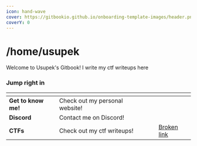 ```yaml
---
icon: hand-wave
cover: https://gitbookio.github.io/onboarding-template-images/header.png
coverY: 0
---
```


# /home/usupek

Welcome to Usupek's Gitbook! I write my ctf writeups here

### Jump right in

<table data-view="cards"><thead><tr><th></th><th></th><th data-hidden data-card-cover data-type="files"></th><th data-hidden></th><th data-hidden data-card-target data-type="content-ref"></th></tr></thead><tbody><tr><td><strong>Get to know me!</strong></td><td>Check out my personal website!</td><td></td><td></td><td></td></tr><tr><td><strong>Discord</strong></td><td>Contact me on Discord!</td><td></td><td></td><td></td></tr><tr><td><strong>CTFs</strong></td><td>Check out my ctf writeups!</td><td></td><td></td><td><a href="broken-reference">Broken link</a></td></tr></tbody></table>
